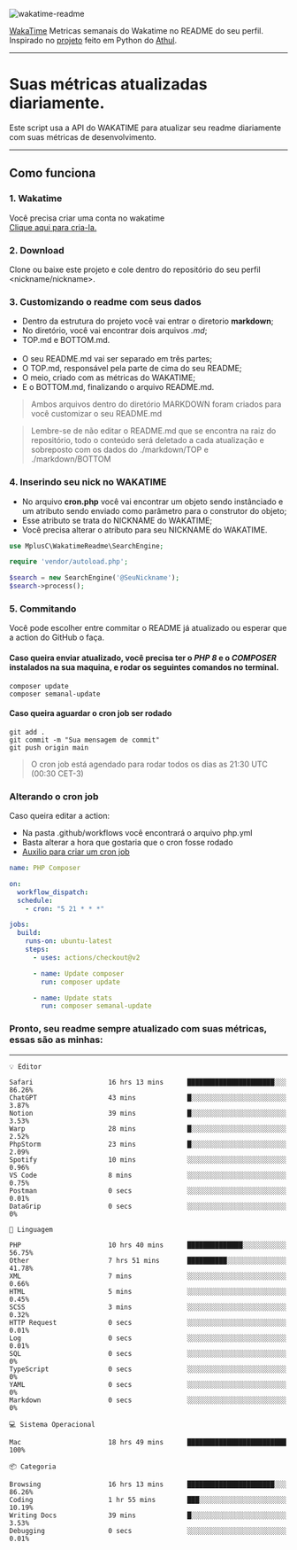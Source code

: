 ![wakatime-readme](https://socialify.git.ci/bymatheus/wakatime-readme/image?description=1&descriptionEditable=M%C3%A9tricas%20semanais%20do%20Wakatime%20no%20seu%20README%20de%20perfil.&font=KoHo&forks=1&language=1&owner=1&pattern=Signal&stargazers=1&theme=Dark)

[WakaTime](https://wakatime.com) Metricas semanais do Wakatime no README do seu perfil. <br>
Inspirado no [projeto](https://github.com/athul/waka-readme) feito em Python do [Athul](https://github.com/athul).
___

# Suas métricas atualizadas diariamente.
Este script usa a API do WAKATIME para atualizar seu readme diariamente com suas métricas de desenvolvimento.

___

## Como funciona

### 1. Wakatime
Você precisa criar uma conta no wakatime <br>
[Clique aqui para cria-la.](https://wakatime.com) 

### 2. Download
Clone ou baixe este projeto e cole dentro do repositório do seu perfil <nickname/nickname>.

### 3. Customizando o readme com seus dados
- Dentro da estrutura do projeto você vai entrar o diretorio **markdown**;  
- No diretório, você vai encontrar dois arquivos *.md*;
- TOP.md e BOTTOM.md.
<br><br>
- O seu README.md vai ser separado em três partes; 
- O TOP.md, responsável pela parte de cima do seu README;
- O meio, criado com as métricas do WAKATIME;
- E o BOTTOM.md, finalizando o arquivo README.md.<br>

> Ambos arquivos dentro do diretório MARKDOWN foram criados para você customizar o seu README.md

> Lembre-se de não editar o README.md que se encontra na raiz do repositório, todo o conteúdo será deletado a cada atualização e sobreposto com os dados do ./markdown/TOP e ./markdown/BOTTOM

### 4. Inserindo seu nick no WAKATIME
- No arquivo **cron.php** você vai encontrar um objeto sendo instânciado e um atributo sendo enviado como parâmetro para o construtor do objeto;
- Esse atributo se trata do NICKNAME do WAKATIME;
- Você precisa alterar o atributo para seu NICKNAME do WAKATIME.

```php
use MplusC\WakatimeReadme\SearchEngine;

require 'vendor/autoload.php';

$search = new SearchEngine('@SeuNickname');
$search->process();
```

### 5. Commitando
Você pode escolher entre commitar o README já atualizado ou esperar que a action do GitHub o faça. <br>

#### Caso queira enviar atualizado, você precisa ter o *PHP 8* e o *COMPOSER* instalados na sua maquina, e rodar os seguintes comandos no terminal.
```composer
composer update
composer semanal-update 
```

#### Caso queira aguardar o cron job ser rodado 
```git 
git add .
git commit -m "Sua mensagem de commit"
git push origin main
```

>O cron job está agendado para rodar todos os dias as 21:30 UTC (00:30 CET-3) 

### Alterando o cron job
Caso queira editar a action:

- Na pasta .github/workflows você encontrará o arquivo php.yml
- Basta alterar a hora que gostaria que o cron fosse rodado
- [Auxilio para criar um cron job](https://crontab.guru)

```yml
name: PHP Composer

on:
  workflow_dispatch:
  schedule:
    - cron: "5 21 * * *"

jobs:
  build:
    runs-on: ubuntu-latest
    steps:
      - uses: actions/checkout@v2

      - name: Update composer
        run: composer update

      - name: Update stats
        run: composer semanal-update
```

### Pronto, seu readme sempre atualizado com suas métricas, essas são as minhas:

___
```text
💡 Editor

Safari                   16 hrs 13 mins      ██████████████████████░░░     86.26%
ChatGPT                  43 mins             █░░░░░░░░░░░░░░░░░░░░░░░░      3.87%
Notion                   39 mins             █░░░░░░░░░░░░░░░░░░░░░░░░      3.53%
Warp                     28 mins             █░░░░░░░░░░░░░░░░░░░░░░░░      2.52%
PhpStorm                 23 mins             █░░░░░░░░░░░░░░░░░░░░░░░░      2.09%
Spotify                  10 mins             ░░░░░░░░░░░░░░░░░░░░░░░░░      0.96%
VS Code                  8 mins              ░░░░░░░░░░░░░░░░░░░░░░░░░      0.75%
Postman                  0 secs              ░░░░░░░░░░░░░░░░░░░░░░░░░      0.01%
DataGrip                 0 secs              ░░░░░░░░░░░░░░░░░░░░░░░░░         0%
```
```text
💬 Linguagem

PHP                      10 hrs 40 mins      ██████████████░░░░░░░░░░░     56.75%
Other                    7 hrs 51 mins       ██████████░░░░░░░░░░░░░░░     41.78%
XML                      7 mins              ░░░░░░░░░░░░░░░░░░░░░░░░░      0.66%
HTML                     5 mins              ░░░░░░░░░░░░░░░░░░░░░░░░░      0.45%
SCSS                     3 mins              ░░░░░░░░░░░░░░░░░░░░░░░░░      0.32%
HTTP Request             0 secs              ░░░░░░░░░░░░░░░░░░░░░░░░░      0.01%
Log                      0 secs              ░░░░░░░░░░░░░░░░░░░░░░░░░      0.01%
SQL                      0 secs              ░░░░░░░░░░░░░░░░░░░░░░░░░         0%
TypeScript               0 secs              ░░░░░░░░░░░░░░░░░░░░░░░░░         0%
YAML                     0 secs              ░░░░░░░░░░░░░░░░░░░░░░░░░         0%
Markdown                 0 secs              ░░░░░░░░░░░░░░░░░░░░░░░░░         0%
```
```text
💻 Sistema Operacional

Mac                      18 hrs 49 mins      █████████████████████████       100%
```
```text
📦 Categoria

Browsing                 16 hrs 13 mins      ██████████████████████░░░     86.26%
Coding                   1 hr 55 mins        ███░░░░░░░░░░░░░░░░░░░░░░     10.19%
Writing Docs             39 mins             █░░░░░░░░░░░░░░░░░░░░░░░░      3.53%
Debugging                0 secs              ░░░░░░░░░░░░░░░░░░░░░░░░░      0.01%
```
